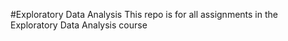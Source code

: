 #Exploratory Data Analysis
This repo is for all assignments  in the  Exploratory Data Analysis course